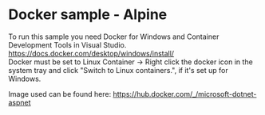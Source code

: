# Docker sample - Alpine 

To run this sample you need Docker for Windows and Container Development Tools in Visual Studio. https://docs.docker.com/desktop/windows/install/  
Docker must be set to Linux Container -> Right click the docker icon in the system tray and click "Switch to Linux containers.", if it's set up for Windows.

Image used can be found here: https://hub.docker.com/_/microsoft-dotnet-aspnet
